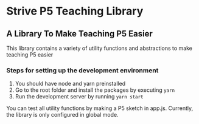 # Strive P5 Teaching Library
## A Library To Make Teaching P5 Easier
This library contains a variety of utility functions and abstractions to make teaching P5 easier

### Steps for setting up the development environment
1. You should have node and yarn preinstalled
2. Go to the root folder and install the packages by executing `yarn`
3. Run the development server by running `yarn start`

You can test all utility functions by making a P5 sketch in app.js. 
Currently, the library is only configured in global mode.


